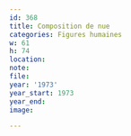 ```yaml
---
id: 368
title: Composition de nue
categories: Figures humaines
w: 61
h: 74
location:
note:
file:
year: '1973'
year_start: 1973
year_end:
image:

---
```

